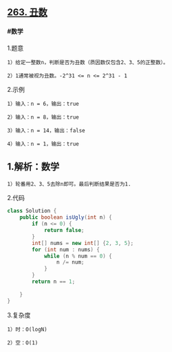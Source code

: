 ## [263. 丑数](https://leetcode.cn/problems/ugly-number/description/)

#### #数学
1.题意

    1）给定一整数n，判断是否为丑数（质因数仅包含2、3、5的正整数）。

    2）1通常被视为丑数。-2^31 <= n <= 2^31 - 1

2.示例

    1）输入：n = 6，输出：true

    2）输入：n = 8，输出：true

    3）输入：n = 14，输出：false

    4）输入：n = 1，输出：true

## 1.解析：数学

    1）轮番用2、3、5去除n即可。最后判断结果是否为1.

2.代码
```java
class Solution {
    public boolean isUgly(int n) {
        if (n <= 0) {
            return false;
        }
        int[] nums = new int[] {2, 3, 5};
        for (int num : nums) {
            while (n % num == 0) {
                n /= num;
            }
        }
        return n == 1;
        
    }
}
```
3.复杂度

    1）时：O(logN)

    2）空：O(1)